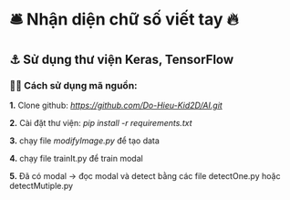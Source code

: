 # 🛎️ Nhận diện chữ số viết tay 🔥
## ⚓ Sử dụng thư viện Keras, TensorFlow
### 👨‍💻 Cách sử dụng mã nguồn:

**1.** Clone github: *https://github.com/Do-Hieu-Kid2D/AI.git*

**2.** Cài đặt thư viện: _pip install -r requirements.txt_

**3.** chạy file _modifyImage.py_ để tạo data

**4.** chạy file trainIt.py để train modal

**5.** Đã có modal -> đọc modal và detect bằng các file detectOne.py hoặc detectMutiple.py

